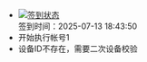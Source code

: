 - [![签到状态](https://github.com/womade/Cloud189-Actions/actions/workflows/main.yml/badge.svg?branch=main)](https://github.com/womade/Cloud189-Actions/actions/workflows/main.yml) <br> 签到时间：2025-07-13 18:43:50
- 开始执行帐号1
- 设备ID不存在，需要二次设备校验
